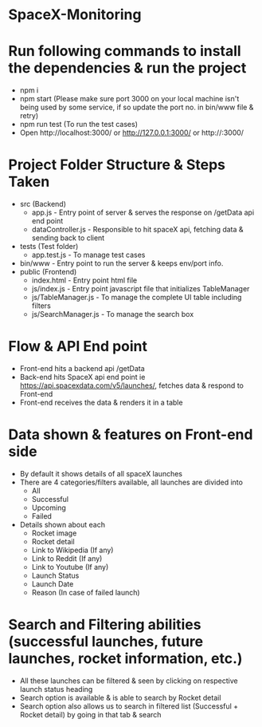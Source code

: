 # SpaceX-Monitoring


# Run following commands to install the dependencies & run the project
- npm i
- npm start (Please make sure port 3000 on your local machine isn't being used by some service, if so update the port no. in bin/www file & retry)
- npm run test (To run the test cases)
- Open http://localhost:3000/ or http://127.0.0.1:3000/ or http://<Your private IP>:3000/


# Project Folder Structure & Steps Taken
- src (Backend)
    - app.js - Entry point of server & serves the response on /getData api end point
    - dataController.js - Responsible to hit spaceX api, fetching data & sending back to client
- tests (Test folder)
    - app.test.js - To manage test cases
- bin/www - Entry point to run the server & keeps env/port info.
- public (Frontend)
    - index.html - Entry point html file
    - js/index.js - Entry point javascript file that initializes TableManager
    - js/TableManager.js - To manage the complete UI table including filters
    - js/SearchManager.js - To manage the search box


# Flow & API End point
- Front-end hits a backend api /getData
- Back-end hits SpaceX api end point ie https://api.spacexdata.com/v5/launches/, fetches data & respond to Front-end
- Front-end receives the data & renders it in a table


# Data shown & features on Front-end side
- By default it shows details of all spaceX launches
- There are 4 categories/filters available, all launches are divided into
    - All
    - Successful
    - Upcoming
    - Failed
- Details shown about each
    - Rocket image
    - Rocket detail
    - Link to Wikipedia (If any)
    - Link to Reddit (If any)
    - Link to Youtube (If any)
    - Launch Status
    - Launch Date
    - Reason (In case of failed launch)

    
# Search and Filtering abilities (successful launches, future launches, rocket information, etc.)
- All these launches can be filtered & seen by clicking on respective launch status heading
- Search option is available & is able to search by Rocket detail
- Search option also allows us to search in filtered list (Successful + Rocket detail) by going in that tab & search
